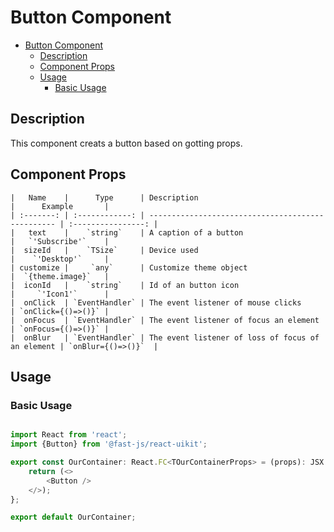 # Button Component

- [Button Component](#button-component)
  - [Description](#description)
  - [Component Props](#component-props)
  - [Usage](#usage)
    - [Basic Usage](#basic-usage)

## Description

This component creats a button based on gotting props.

## Component Props

    |   Name    |      Type      | Description                                       |      Example       |
    | :-------: | :------------: | ------------------------------------------------- | :----------------: |
    |   text    |    `string`    | A caption of a button                             |   `'Subscribe'`    |
    |  sizeId   |    `TSize`     | Device used                                       |    `'Desktop'`     |
    | customize |     `any`      | Customize theme object                            |  `{theme.image}`   |
    |  iconId   |    `string`    | Id of an button icon                              |     `'Icon1'`      |
    |  onClick  | `EventHandler` | The event listener of mouse clicks                | `onClick={()=>()}` |
    |  onFocus  | `EventHandler` | The event listener of focus an element            | `onFocus={()=>()}` |
    |  onBlur   | `EventHandler` | The event listener of loss of focus of an element | `onBlur={()=>()}`  |

## Usage

### Basic Usage

```typescript

import React from 'react';
import {Button} from '@fast-js/react-uikit';

export const OurContainer: React.FC<TOurContainerProps> = (props): JSX.Element => {
    return (<>
        <Button />
    </>);
};

export default OurContainer;

```
